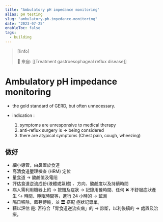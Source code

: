 ```yaml
---
title: "Ambulatory pH impedance monitoring"
alias: pH testing
slug: "ambulatory-ph-impedance-monitoring"
date: "2023-07-25"
enableToc: false
tags:
  - building
---
```


> [!info]
>
> 🌱 來自: [[Treatment gastroesophageal reflux disease]]

# Ambulatory pH impedance monitoring

- the gold standard of GERD, but often unnecessary.
- indication :

  1. symptoms are unresponsive to medical therapy
  2. anti-reflux surgery is → being considered
  3. there are atypical symptoms (Chest pain, cough, wheezing)

## 做好

- 細小導管，由鼻置於食道
- 高清食道壓理檢查 (HRM) 定位
- 量食道 → 酸鹼值及電阻
- 評估食道逆流成份(液體或氣體) 、方向、酸鹼度以及持續時間
- 病人需利用機器上的 → 按鈕及症狀 → 記錄用餐時間、任何 ✖ 不舒服症狀產生 ↪ 時間、睡眠時間等，進行 24 小時的 → 監測
- 隔日移除，藍芽傅輸，並 〓 搭配 症狀記錄單，
- 藉以評估 是: 否符合「胃食道逆流疾病」的 → 診斷，以利後續的 → 處置及治 療。
